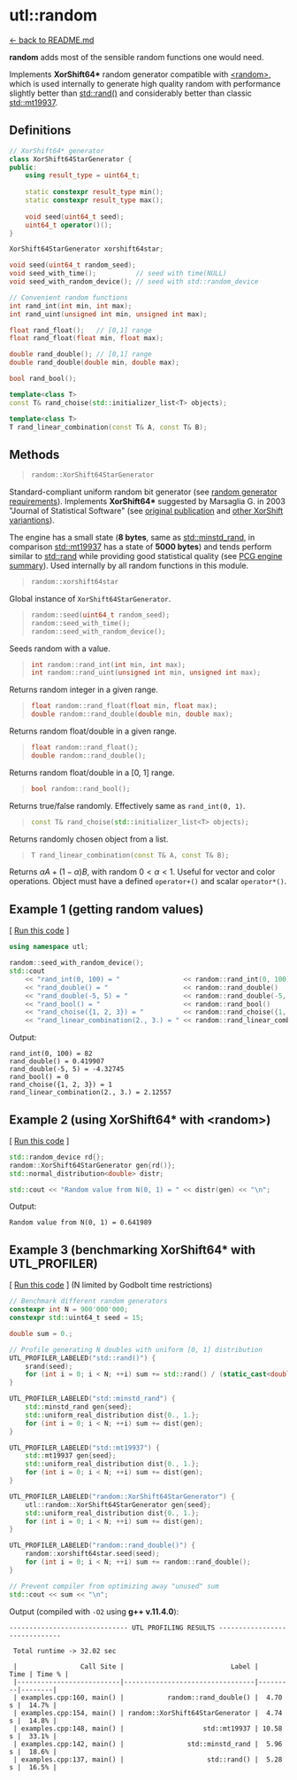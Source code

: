 # utl::random

[<- back to README.md](https://github.com/DmitriBogdanov/prototyping_utils/tree/master)

**random** adds most of the sensible random functions one would need.

Implements **XorShift64&ast;** random generator compatible with [&lt;random&gt;](https://en.cppreference.com/w/cpp/header/random), which is used internally to generate high quality random with performance slightly better than [std::rand()](https://en.cppreference.com/w/cpp/numeric/random/rand) and considerably better than classic [std::mt19937](https://en.cppreference.com/w/cpp/numeric/random/mersenne_twister_engine).

## Definitions

```cpp
// XorShift64* generator
class XorShift64StarGenerator {
public:
	using result_type = uint64_t;
	
	static constexpr result_type min();
	static constexpr result_type max();
	
	void seed(uint64_t seed);
	uint64_t operator()();
}

XorShift64StarGenerator xorshift64star;

void seed(uint64_t random_seed);
void seed_with_time();          // seed with time(NULL)
void seed_with_random_device(); // seed with std::random_device

// Convenient random functions
int rand_int(int min, int max);
int rand_uint(unsigned int min, unsigned int max);

float rand_float();   // [0,1] range
float rand_float(float min, float max);

double rand_double(); // [0,1] range
double rand_double(double min, double max);

bool rand_bool();

template<class T>
const T& rand_choise(std::initializer_list<T> objects);

template<class T>
T rand_linear_combination(const T& A, const T& B);
```

## Methods

> ```cpp
> random::XorShift64StarGenerator
> ```

Standard-compliant uniform random bit generator (see [random generator requirements](https://en.cppreference.com/w/cpp/named_req/UniformRandomBitGenerator)). Implements **XorShift64&ast;** suggested by Marsaglia G. in 2003 "Journal of Statistical Software" (see [original publication](https://www.jstatsoft.org/article/view/v008i14) and [other XorShift variantions](https://en.wikipedia.org/wiki/Xorshift)).

The engine has a small state (**8 bytes**, same as [std::minstd_rand](https://en.cppreference.com/w/cpp/numeric/random/linear_congruential_engine), in comparison [std::mt19937](https://en.cppreference.com/w/cpp/numeric/random/mersenne_twister_engine) has a state of **5000 bytes**) and tends perform similar to [std::rand](https://en.cppreference.com/w/cpp/numeric/random/rand) while providing good statistical quality (see [PCG engine summary](https://www.pcg-random.org/)). Used internally by all random functions in this module.

> ```cpp
> random::xorshift64star
> ```

Global instance of `XorShift64StarGenerator`.

> ```cpp
> random::seed(uint64_t random_seed);
> random::seed_with_time();
> random::seed_with_random_device();
> ```

Seeds random with a value.

> ```cpp
> int random::rand_int(int min, int max);
> int random::rand_uint(unsigned int min, unsigned int max);
> ```

Returns random integer in a given range.

> ```cpp
> float random::rand_float(float min, float max);
> double random::rand_double(double min, double max);
> ```

Returns random float/double in a given range.

> ```cpp
> float random::rand_float();
> double random::rand_double();
> ```

Returns random float/double in a [0, 1] range.

> ```cpp
> bool random::rand_bool();
> ```

Returns true/false randomly. Effectively same as `rand_int(0, 1)`.

> ```cpp
> const T& rand_choise(std::initializer_list<T> objects);
> ```

Returns randomly chosen object from a list.

> ```cpp
> T rand_linear_combination(const T& A, const T& B);
> ```

Returns $\alpha A + (1 - \alpha) B$, with random $0 < \alpha < 1$. Useful for vector and color operations. Object must have  a defined `operator+()` and scalar `operator*()`.

## Example 1 (getting random values)

[ [Run this code](https://godbolt.org/#z:OYLghAFBqd5QCxAYwPYBMCmBRdBLAF1QCcAaPECAMzwBtMA7AQwFtMQByARg9KtQYEAysib0QXACx8BBAKoBnTAAUAHpwAMvAFYTStJg1DIApACYAQuYukl9ZATwDKjdAGFUtAK4sGE6a4AMngMmAByPgBGmMQSAKykAA6oCoRODB7evv5JKWkCwaERLNGxXAl2mA7pQgRMxASZPn5Stpj2jgK19QSF4VEx8bZ1DU3ZrQojvSH9JYPlAJS2qF7EyOwc5gDMIcjeWADUJltuCAQEiQogAPTXxEwA7gB0wIQIXpFeSmuyjARPaBY1wAIixCMQ8BZUMB0IZUAA3a6JYioIgEACeiRCwAA%2Bl5HLQFNcWExJjFrgoVmtMEiUUQ8QSFE8EIlEsdsCYNABBTlckIEA4kkIQfkHerAZCkA7IBD1A4AKnl4vhCyOAHYrNyDtqDl9sQdmGwFIkmOtdQRaMdNTytTr7gx0KgWCAQEpMOgcQ83jj7Y6WDisPC8OsIAsrbydQdJugXWh8RHIzrjm5k0czGZfTj%2BRANFKuBoNKrjsC02ZE%2BXE8nU76nS7M9ncwd84WK62jidU%2BYzCY4m4GF2E%2BWqydS5nHR96KH2yWu2258O3Aca86QGOVpFJ6q562F6We32B7ahx2R121xPMBAALQJA5xItbGfp7dJk%2BL5d1wwe8cby83qX3i%2B2q7gOvb9umg6Vm%2Bo5fjikSoJ4U7FqWQE7tBH6rrB8GIVuqFQSmp4QWBh5cmhBGLmesEyqgeBKBAJgalwUpmFKWwMcCD5PmWba7hhmbUbRl4MRYTEHCxBxsWqHHztBoEHhBR74Z26aZrQMz1DigKRCETCdAwEBmE8rFPJxKG8V%2BtaYQ6OJqaEGlaTpekGUZEkme25F7sREFbNakHEJgBCrAwBwaOG3LsbyHBLLQnBxLwfjcLwqCcCmljWFGVJmtsPCkAQmhRUsADWIBqlwTylWqAAcWxSJVZgAGwAJz5gkMUcJI8X5aQyUcLwVy5nlHBaEscCwDAiAoE6WL0GQFAQIC02DHshjAFw9UFnwdAEDEVwQJEXXacwxDopwOWHfU6IAPKRNoVSDTlgJsIIl0MLQJ1DbwWCfMAbhiISp2fZgJJGOIH2kPg/nVPCmBXGDmCqFU%2BIbFo5CCO0XVqZE9zHR4WBdQQELOolpDQ8Q8FKMCQMrbZoAfUsVAGMACgAGp4JgDyXYkjAAzIggiGI7CtPwgiKCo6hg7oTEGEYKDWNY%2Bh4JEVyQEsqCJHpsNXtGxamGllhcGqBxXpdZhJaTEJYMroZtB06QuA6YwtKQQQzMUpR6MkqR6Y7Ht5HpfRu/MNt3TUUw%2B0xlTVF0UwBwMZTDD04cJw0sdzGUSyUqs6wSNFsWdWDPUHKolX1Ve9WSNK0vAE29VPBodcHBAuCECQaY1QsvCDcNSwIJgTBYLE1ttR1pDOnEuYJSjPV9SAA35SN40QEgKwXPi5CUAtdAxGErAbMXpfl5XK013Xde8O6LcW3owvCKI4hC7IotqF1kukA89yJADuccHFpCT0lnBLr4kSPiA4qAqBFxLmXCuy0jAn3rhoRuHgWCLWIG3LgHdcrzyKiASQtcmqSDMFwEuGg4iNVKmtfQnAR5jwnl1aethZ5YLpjgswlUnhsKIfVSqcQDZbA0JVRqeCqEcC2PnKenBO7YJEabP%2B9DJHMO7iTHadtJBAA%3D%3D%3D) ]
```cpp
using namespace utl;

random::seed_with_random_device();
std::cout
	<< "rand_int(0, 100) = "                << random::rand_int(0, 100)                << "\n"
	<< "rand_double() = "                   << random::rand_double()                   << "\n"
	<< "rand_double(-5, 5) = "              << random::rand_double(-5, 5)              << "\n"
	<< "rand_bool() = "                     << random::rand_bool()                     << "\n"
	<< "rand_choise({1, 2, 3}) = "          << random::rand_choise({1, 2, 3})          << "\n"
	<< "rand_linear_combination(2., 3.) = " << random::rand_linear_combination(2., 3.) << "\n";
```

Output:
```
rand_int(0, 100) = 82
rand_double() = 0.419907
rand_double(-5, 5) = -4.32745
rand_bool() = 0
rand_choise({1, 2, 3}) = 1
rand_linear_combination(2., 3.) = 2.12557
```

## Example 2 (using XorShift64&ast; with &lt;random&gt;)

[ [Run this code](https://godbolt.org/#g:!((g:!((g:!((h:codeEditor,i:(filename:'1',fontScale:14,fontUsePx:'0',j:1,lang:c%2B%2B,selection:(endColumn:68,endLineNumber:10,positionColumn:68,positionLineNumber:10,selectionStartColumn:68,selectionStartLineNumber:10,startColumn:68,startLineNumber:10),source:'%23include+%3Chttps://raw.githubusercontent.com/DmitriBogdanov/prototyping_utils/master/source/proto_utils.hpp%3E%0A%0Aint+main(int+argc,+char+**argv)+%7B%0A++++using+namespace+utl%3B%0A%0A++++std::random_device+rd%7B%7D%3B%0A%09random::XorShift64StarGenerator+gen%7Brd()%7D%3B%0A%09std::normal_distribution%3Cdouble%3E+distr%3B%0A%09%0A%09std::cout+%3C%3C+%22Random+value+from+N(0,+1)+%3D+%22+%3C%3C+distr(gen)+%3C%3C+%22%5Cn%22%3B%0A%0A++++return+0%3B%0A%7D%0A'),l:'5',n:'0',o:'C%2B%2B+source+%231',t:'0')),k:71.71783148269105,l:'4',n:'0',o:'',s:0,t:'0'),(g:!((g:!((h:compiler,i:(compiler:clang1600,filters:(b:'0',binary:'1',binaryObject:'1',commentOnly:'0',debugCalls:'1',demangle:'0',directives:'0',execute:'0',intel:'0',libraryCode:'0',trim:'1',verboseDemangling:'0'),flagsViewOpen:'1',fontScale:14,fontUsePx:'0',j:1,lang:c%2B%2B,libs:!(),options:'-std%3Dc%2B%2B17+-O2',overrides:!(),selection:(endColumn:1,endLineNumber:1,positionColumn:1,positionLineNumber:1,selectionStartColumn:1,selectionStartLineNumber:1,startColumn:1,startLineNumber:1),source:1),l:'5',n:'0',o:'+x86-64+clang+16.0.0+(Editor+%231)',t:'0')),header:(),l:'4',m:50,n:'0',o:'',s:0,t:'0'),(g:!((h:output,i:(compilerName:'x86-64+clang+16.0.0',editorid:1,fontScale:14,fontUsePx:'0',j:1,wrap:'1'),l:'5',n:'0',o:'Output+of+x86-64+clang+16.0.0+(Compiler+%231)',t:'0')),k:46.69421860597116,l:'4',m:50,n:'0',o:'',s:0,t:'0')),k:28.282168517308946,l:'3',n:'0',o:'',t:'0')),l:'2',n:'0',o:'',t:'0')),version:4) ]
```cpp
std::random_device rd{};
random::XorShift64StarGenerator gen{rd()};
std::normal_distribution<double> distr;

std::cout << "Random value from N(0, 1) = " << distr(gen) << "\n";
```

Output:
```
Random value from N(0, 1) = 0.641989
```

## Example 3 (benchmarking XorShift64&ast; with UTL_PROFILER)

[ [Run this code](https://godbolt.org/#z:OYLghAFBqd5QCxAYwPYBMCmBRdBLAF1QCcAaPECAMzwBtMA7AQwFtMQByARg9KtQYEAysib0QXACx8BBAKoBnTAAUAHpwAMvAFYTStJg1DIApACYAQuYukl9ZATwDKjdAGFUtAK4sGE6a4AMngMmAByPgBGmMQgkgDMpAAOqAqETgwe3r7%2ByanpAsGhESzRsQm2mPaOAkIETMQEWT5%2BUpXVGXUNBEXhUTFxiQr1jc05bcPdvSVlgwCUtqhexMjsHObxIcjeWADUJvFuCAQESQogAPQXxEwA7gB0wIQIXpFeSiuyjAT3aCwXABEWIRiHgLKhgOhDKgAG4XJLEVBEAgATySIWAAH0vI5aAoLiwmMMYhcFEsVph4YiiNjcQp7ggkkkDtgTBoAIJs9khAi7QkhCA83YNYDIUi7ZAIBq7ABUMpFMLm%2BwA7FYObsNbt3hjdsw2AokkxVlqCLQDmrOerNVcLrsLIxJYTiABrXb4KhUGLfXY3BjoVAsXbARgxJhEYgKLlsgCcaAYxNUCN2QrC%2B3iAN2XA0GjAHGzGnNUY0sYECaTw3QIBAXh5ADZJJjeUpMOg0xmuABWQscmNF6P%2B170XYKHxt3Yae7dy3RvtXXbKRE0IfB0I3RxGXapgeRegKXa3Z5ahh4fjEQMmDsWDTirgXjP4Yagt41Bh9uQAFUCmOUACUAPIAGIAJKBNgP6YoE7IWNgoEAhA5hmBWVa%2BugEBzAhSomKqXKarhw4oRAzboOh8QWr2xanrsgqCMmY4FqRtEHG4m7mvsljWHgSojue7HpsOBCViABFKrahH1I4yCYqIwxMdu9AshAP7smEAKYgAsuyAAamGWJm9wkRauFYQCfZvp%2B37/sBoHgZB0GwfBZiIQJVbAvGAmYihGEqoZeEakhICuRWHmGK2K5YRYRHGVOvl%2Bc51bHqeLAeZgYiYg%2BBBPjiGRungMmqhON6TsqJmkThMWUdRvJ4HRrHVUxLEMdYHFcaOTV8el0CMAZZUalFVq9f1uwfl%2Bv6ASBYEQVBMHYHBCH%2BSwBBcNG0bxMqXnhT1eHzYty2rUGjDhZFxXRTF/leAlJBJcQKW0GluUZXgz7Zel4UFXpUWlYNuEVUKdV8fRFiMYcDWA01liccOrW8fe92dQw3WDX17JGYNw0WWN1mTXZM0OWYKEBlWmkkEICAngQ9ZdMQADiIZriQ63YV9mo4rQyEhQTIBE8QJNkxTIw06uYYkPtr6qkdJU%2Bb5Z0XWeyWpelmUvjleVXvchUfZLeE/TRf0ZgDQPMWErFgxYEPcWxVjtbDK4I8jmpI%2BR05o6NVkTbZ02zY5%2BMsGzfppUsO6YGhDOa7h3tVqoJAKKTVDk5IkzEPcRGEZgLa2zFuza1VNUMX9hvG%2Bx4MtTxlsZuHQkhf7g5B%2Bn9vHT2xazraC6YDC3p/Oi9DEJniKBqgSSOMCABeOp3EwKJsWY53vC2CFumGTB9v5aA4mmbj1ebTH1QhF5uK%2BjknRq10EMsDDjlOSMcAsrMcB2vB%2BHmvCoJw6%2BF4DZLLMaGw8KQBCaFfCxnQgGVFwe4IDlQAA54hSAgWYWs0Yswdn0JwSQ99/6kGfhwXg5xrx/0fgsOAsAYCIBQAGTuMRyCUA7nQAY2xDDAC4LWbMfA6AEBiOcCAkR0GRBCA0FEnAf48OYMQFEf5IjaEwA4ARvA/hsEEH%2BBgtB%2BGP1IFgN4wA3BiDxNI1RmBCRGHECo/A10HB4DbucFRmBVCSJxGsLQ5BBBVHQbQR6NwREeCwOgh6PtuC8DbsQSIqRMAAj0fQlxRh/4LCoAYYACgABqeBMC3D/EkRgOj%2BCCBEGIdgbQMnyCUGodBuguD6HoSgE2%2BhHrnEgAsfuL4LEAFoKwHABKYN%2BXBlS7AaX%2BMwT9/GgiwNUtC7RJEvhcH6MYrRSBBBCH0UoAwSkpDSC%2BSZeglkFAYNMfosQSl2FGZ0EYTRPAtD0Hs0xtRDlbPmTs2whzVm7MubMmYCyFgfwpBIa%2BnA76kAfvYzBuxVAQNrA0%2BsEoDAbkYfcCcGgqK4EIMLb%2BcxeB4K0HMBYCAUpYFiMMm%2BqDSA%2Bw7NeX5T9ODYJALgyJpBCEkKWKcHElCIDUK7mEVgaxAXAtBXQiFtYoVQt4C2eFAy9B5KyeIXJshFAqHUCo4ppBbg3CSNIz5t80EqMwX%2BHESRV6oCoACoFILJBgvoZmHl0KqIeBYOQ7uiLkWRMAXEHl8DJBmC4ECjQHZowgMYcgjgeKCVEvQZgslFL8H2rMBA%2B44aXW1ggR2Dp8QNAQOjJIWsPr4iqr%2BaS3%2BdqfW9J%2BYGrNKKAGkH8WkZwkggA%3D%3D) ] (N limited by Godbolt time restrictions)
```cpp
// Benchmark different random generators
constexpr int N = 900'000'000;
constexpr std::uint64_t seed = 15;

double sum = 0.;

// Profile generating N doubles with uniform [0, 1] distribution
UTL_PROFILER_LABELED("std::rand()") {
	srand(seed);
	for (int i = 0; i < N; ++i) sum += std::rand() / (static_cast<double>(RAND_MAX) + 1.);
}

UTL_PROFILER_LABELED("std::minstd_rand") {
	std::minstd_rand gen{seed};
	std::uniform_real_distribution dist{0., 1.};
	for (int i = 0; i < N; ++i) sum += dist(gen);
}

UTL_PROFILER_LABELED("std::mt19937") {
	std::mt19937 gen{seed};
	std::uniform_real_distribution dist{0., 1.};
	for (int i = 0; i < N; ++i) sum += dist(gen);
}

UTL_PROFILER_LABELED("random::XorShift64StarGenerator") {
	utl::random::XorShift64StarGenerator gen{seed};
	std::uniform_real_distribution dist{0., 1.};
	for (int i = 0; i < N; ++i) sum += dist(gen);
}

UTL_PROFILER_LABELED("random::rand_double()") {
	random::xorshift64star.seed(seed);
	for (int i = 0; i < N; ++i) sum += random::rand_double();
}

// Prevent compiler from optimizing away "unused" sum
std::cout << sum << "\n";
```

Output (compiled with `-O2` using **g++ v.11.4.0**):
```
------------------------------ UTL PROFILING RESULTS ------------------------------

 Total runtime -> 32.02 sec

 |                Call Site |                           Label |    Time | Time % |
 |--------------------------|---------------------------------|---------|--------|
 | examples.cpp:160, main() |           random::rand_double() |  4.70 s |  14.7% |
 | examples.cpp:154, main() | random::XorShift64StarGenerator |  4.74 s |  14.8% |
 | examples.cpp:148, main() |                    std::mt19937 | 10.58 s |  33.1% |
 | examples.cpp:142, main() |                std::minstd_rand |  5.96 s |  18.6% |
 | examples.cpp:137, main() |                     std::rand() |  5.28 s |  16.5% |
```